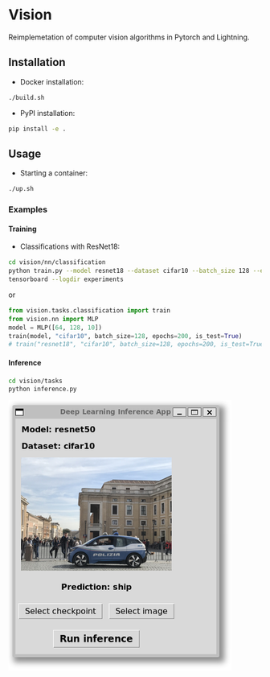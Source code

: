# Vision

Reimplemetation of computer vision algorithms in Pytorch and Lightning.

## Installation

- Docker installation:

```bash
./build.sh
```

- PyPI installation:

```bash
pip install -e .
```

## Usage

- Starting a container:

```bash
./up.sh
```

### Examples

#### Training

- Classifications with ResNet18:

```bash
cd vision/nn/classification
python train.py --model resnet18 --dataset cifar10 --batch_size 128 --epochs 200 --test True
tensorboard --logdir experiments
```

or

```python
from vision.tasks.classification import train
from vision.nn import MLP
model = MLP([64, 128, 10])
train(model, "cifar10", batch_size=128, epochs=200, is_test=True)
# train("resnet18", "cifar10", batch_size=128, epochs=200, is_test=True)
```

#### Inference

```bash
cd vision/tasks
python inference.py
```

![inference](./docs/app.png)
